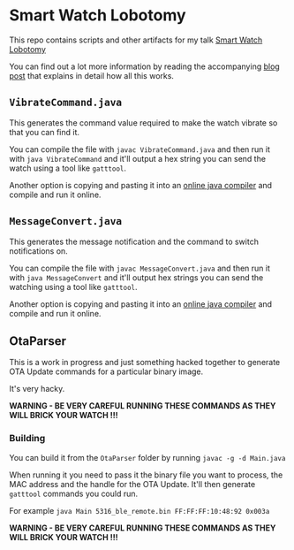 # Smart Watch Lobotomy

This repo contains scripts and other artifacts for my talk [Smart Watch Lobotomy](https://www.xor.co.za/talks/smartwatch_lobotomy/)

You can find out a lot more information by reading the accompanying [blog post](https://www.xor.co.za/post/2022-11-30-hacking-smartwatch/) that explains in detail how all this works.

## `VibrateCommand.java`

This generates the command value required to make the watch vibrate so that you can find it.

You can compile the file with `javac VibrateCommand.java` and then run it with `java VibrateCommand` and it'll output a hex string you can send the watch using a tool like `gatttool`.

Another option is copying and pasting it into an [online java compiler](https://www.programiz.com/java-programming/online-compiler/) and compile and run it online.

## `MessageConvert.java`

This generates the message notification and the command to switch notifications on.

You can compile the file with `javac MessageConvert.java` and then run it with `java MessageConvert` and it'll output hex strings you can send the watching using a tool like `gatttool`.

Another option is copying and pasting it into an [online java compiler](https://www.programiz.com/java-programming/online-compiler/) and compile and run it online.

## OtaParser

This is a work in progress and just something hacked together to generate OTA Update commands for a particular binary image.

It's very hacky.

**WARNING - BE VERY CAREFUL RUNNING THESE COMMANDS AS THEY WILL BRICK YOUR WATCH !!!**

### Building

You can build it from the `OtaParser` folder by running `javac -g -d Main.java`

When running it you need to pass it the binary file you want to process, the MAC address and the handle for the OTA Update. It'll then generate `gatttool` commands you could run.

For example `java Main 5316_ble_remote.bin FF:FF:FF:10:48:92 0x003a`

**WARNING - BE VERY CAREFUL RUNNING THESE COMMANDS AS THEY WILL BRICK YOUR WATCH !!!**